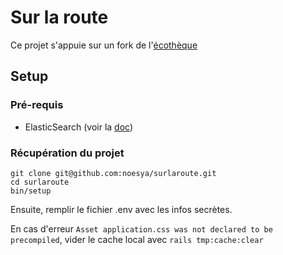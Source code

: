 # Sur la route

Ce projet s'appuie sur un fork de l'[écothèque](https://github.com/noesya/ecotheque)

## Setup

### Pré-requis

- ElasticSearch (voir la [doc](https://docs.ecotheque.fr/docs/recherche/))

### Récupération du projet

```
git clone git@github.com:noesya/surlaroute.git
cd surlaroute
bin/setup
```

Ensuite, remplir le fichier .env avec les infos secrètes.

En cas d'erreur `Asset application.css was not declared to be precompiled`, vider le cache local avec `rails tmp:cache:clear`

